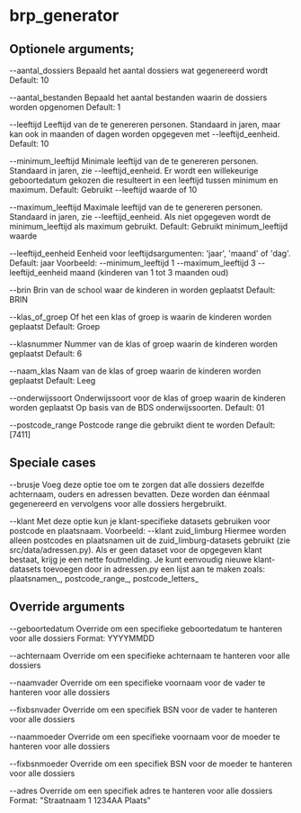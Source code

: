 # brp_generator

## Optionele arguments;

--aantal_dossiers
Bepaald het aantal dossiers wat gegenereerd wordt
Default: 10

--aantal_bestanden
Bepaald het aantal bestanden waarin de dossiers worden opgenomen
Default: 1

--leeftijd
Leeftijd van de te genereren personen. Standaard in jaren, maar kan ook in maanden of dagen worden opgegeven met --leeftijd_eenheid.
Default: 10

--minimum_leeftijd
Minimale leeftijd van de te genereren personen. Standaard in jaren, zie --leeftijd_eenheid.
Er wordt een willekeurige geboortedatum gekozen die resulteert in een leeftijd tussen minimum en maximum.
Default: Gebruikt --leeftijd waarde of 10

--maximum_leeftijd
Maximale leeftijd van de te genereren personen. Standaard in jaren, zie --leeftijd_eenheid.
Als niet opgegeven wordt de minimum_leeftijd als maximum gebruikt.
Default: Gebruikt minimum_leeftijd waarde

--leeftijd_eenheid
Eenheid voor leeftijdsargumenten: 'jaar', 'maand' of 'dag'.
Default: jaar
Voorbeeld: --minimum_leeftijd 1 --maximum_leeftijd 3 --leeftijd_eenheid maand (kinderen van 1 tot 3 maanden oud)

--brin
Brin van de school waar de kinderen in worden geplaatst
Default: BRIN

--klas_of_groep
Of het een klas of groep is waarin de kinderen worden geplaatst
Default: Groep

--klasnummer
Nummer van de klas of groep waarin de kinderen worden geplaatst
Default: 6

--naam_klas
Naam van de klas of groep waarin de kinderen worden geplaatst
Default: Leeg

--onderwijssoort
Onderwijssoort voor de klas of groep waarin de kinderen worden geplaatst
Op basis van de BDS onderwijssoorten.
Default: 01

--postcode_range
Postcode range die gebruikt dient te worden
Default: [7411]

## Speciale cases

--brusje
Voeg deze optie toe om te zorgen dat alle dossiers dezelfde achternaam, ouders en adressen bevatten.
Deze worden dan éénmaal gegenereerd en vervolgens voor alle dossiers hergebruikt.

--klant
Met deze optie kun je klant-specifieke datasets gebruiken voor postcode en plaatsnaam.
Voorbeeld: --klant zuid_limburg
Hiermee worden alleen postcodes en plaatsnamen uit de zuid_limburg-datasets gebruikt (zie src/data/adressen.py).
Als er geen dataset voor de opgegeven klant bestaat, krijg je een nette foutmelding.
Je kunt eenvoudig nieuwe klant-datasets toevoegen door in adressen.py een lijst aan te maken zoals:
	plaatsnamen_<klantnaam>, postcode_range_<klantnaam>, postcode_letters_<klantnaam>

## Override arguments

--geboortedatum
Override om een specifieke geboortedatum te hanteren voor alle dossiers
Format: YYYYMMDD

--achternaam
Override om een specifieke achternaam te hanteren voor alle dossiers

--naamvader
Override om een specifieke voornaam voor de vader te hanteren voor alle dossiers

--fixbsnvader
Override om een specifiek BSN voor de vader te hanteren voor alle dossiers

--naammoeder
Override om een specifieke voornaam voor de moeder te hanteren voor alle dossiers

--fixbsnmoeder
Override om een specifiek BSN voor de moeder te hanteren voor alle dossiers

--adres
Override om een specifiek adres te hanteren voor alle dossiers
Format: "Straatnaam 1 1234AA Plaats"
